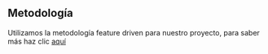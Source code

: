 





## Metodología
Utilizamos la metodología feature driven para nuestro proyecto, para saber más haz clic [aquí](metodologia.md)

